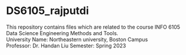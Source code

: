 # DS6105_rajputdi
This repository contains files which are related to the course INFO 6105 Data Science Engineering Methods and Tools. <br>
University Name: Northeastern university, Boston Campus<br>
Professor: Dr. Handan Liu
Semester: Spring 2023
